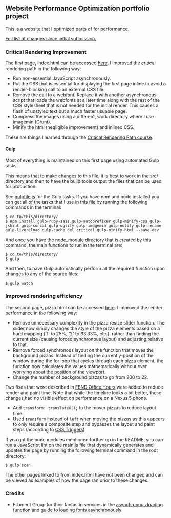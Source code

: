 ## Website Performance Optimization portfolio project

This is a website that I optimized parts of for performance. 

[Full list of changes since initial submission.](updates.md)

### Critical Rendering Improvement

The first page, index.html can be accessed [here](http://andreicommunication.github.io/Optimized-Portfolio/). I improved the critical rendering path in the following way:

* Run non-essential JavaScript asynchronously.
* Put the CSS that is essential for displaying the first page inline to avoid
a render-blocking call to an external CSS file.
* Remove the call to a webfont. Replace it with another asynchronous script that 
loads the webfonts at a later time along with the rest of the CSS stylesheet that is not
needed for the initial render. This causes a flash of unstyled text but a much faster
usuable page.
* Compress the images using a different, work directory where I use imagemin (Grunt).
* Minify the html (negligible improvement) and inlined CSS.

These are things I learned through the [Critical Rendering Path course](https://www.udacity.com/course/ud884).

#### Gulp

Most of everything is maintained on this first page using automated Gulp tasks. 

This means that to make changes to this file, it is best to work in the src/ directory and then to have the build tools output the files that can be used for production.

See [gulpfile.js](https://github.com/AndreiCommunication/Optimized-Portfolio/blob/master/gulpfile.js) for the Gulp tasks. If you have npm and node installed you can get all of the tasks that I use 
in this file by running the following commands in the terminal:

```
$ cd to/this/directory/
$ npm install gulp-ruby-sass gulp-autoprefixer gulp-minify-css gulp-jshint gulp-concat gulp-uglify gulp-imagemin gulp-notify gulp-rename gulp-livereload gulp-cache del critical gulp-minify-html --save-dev
```

And once you have the node_module directory that is created by this command, the main functions to run in the terminal are:

```
$ cd to/this/directory/
$ gulp
```
And then, to have Gulp automatically perform all the required function upon changes to any of the source files:
```
$ gulp watch
```

### Improved rendering efficiency

The second page, pizza.html can be accessed [here](http://andreicommunication.github.io/Optimized-Portfolio/views/pizza.html). I improved the render performance in the following way:

* Remove unnecessary complexity in the pizza resize slider function. The slider now simply changes
the style of the pizza elements based on a hard mapping ('1' to 25%, '2' to 33.33%, etc.), rather than finding the current size (causing forced synchronous layout) and adjusting relative to that.
* Remove forced synchronous layout on the function that moves the background pizzas. Instead of 
finding the current y-position of the window during the for loop that cycles through each 
pizza element, the function now calculates the values mathematically without ever worrying 
about the position of the viewport.
* Change the number of background pizzas to go from 200 to 22.

Two fixes that were described in [FEND Office Hours](https://github.com/udacity/fend-office-hours/tree/master/Web%20Optimization/Effective%20Optimizations%20for%2060%20FPS) were added to reduce render
and paint time. Note that while the timeline looks a bit better, these changes had no visible effect on 
performance on a Nexus 5 phone.

* Add `transform: translateX();` to the mover pizzas to reduce layout time.
* Used `transform` instead of `left` when moving the pizzas as this appears to 
only require a composite step and bypasses the layout and paint steps (according
to [CSS Triggers](http://csstriggers.com/))

If you got the node modules mentioned further up in the README, you can run a JavaScript lint on the main.js file that dynamically generates and updates the page by running the following terminal command in the root directory:
```
$ gulp scan
```

The other pages linked to from index.html have not been changed and can be viewed as examples of how 
the page ran prior to these changes.

### Credits

- Filament Group for their fantastic services in the [asynchronous loading function](https://github.com/filamentgroup/loadCSS) and [guide to loading fonts asynchronously](https://www.filamentgroup.com/lab/font-loading.html).